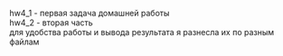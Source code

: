 hw4_1 - первая задача домашней работы  
hw4_2 - вторая часть  
для удобства работы и вывода результата я разнесла их по разным файлам  
